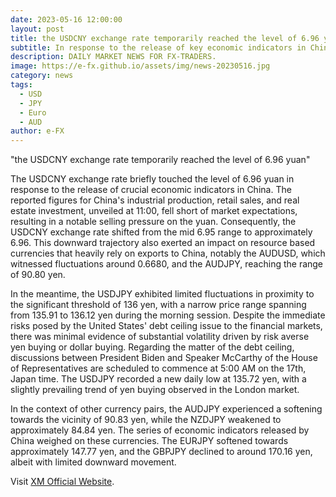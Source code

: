```yaml
---
date: 2023-05-16 12:00:00
layout: post
title: the USDCNY exchange rate temporarily reached the level of 6.96 yuan
subtitle: In response to the release of key economic indicators in China
description: DAILY MARKET NEWS FOR FX-TRADERS.
image: https://e-fx.github.io/assets/img/news-20230516.jpg
category: news
tags:
  - USD
  - JPY
  - Euro
  - AUD
author: e-FX
---
```


"the USDCNY exchange rate temporarily reached the level of 6.96 yuan"

The USDCNY exchange rate briefly touched the level of 6.96 yuan in response to the release of crucial economic indicators in China. The reported figures for China's industrial production, retail sales, and real estate investment, unveiled at 11:00, fell short of market expectations, resulting in a notable selling pressure on the yuan. Consequently, the USDCNY exchange rate shifted from the mid 6.95 range to approximately 6.96. This downward trajectory also exerted an impact on resource based currencies that heavily rely on exports to China, notably the AUDUSD, which witnessed fluctuations around 0.6680, and the AUDJPY, reaching the range of 90.80 yen.

In the meantime, the USDJPY exhibited limited fluctuations in proximity to the significant threshold of 136 yen, with a narrow price range spanning from 135.91 to 136.12 yen during the morning session. Despite the immediate risks posed by the United States' debt ceiling issue to the financial markets, there was minimal evidence of substantial volatility driven by risk averse yen buying or dollar buying. Regarding the matter of the debt ceiling, discussions between President Biden and Speaker McCarthy of the House of Representatives are scheduled to commence at 5:00 AM on the 17th, Japan time. The USDJPY recorded a new daily low at 135.72 yen, with a slightly prevailing trend of yen buying observed in the London market.

In the context of other currency pairs, the AUDJPY experienced a softening towards the vicinity of 90.83 yen, while the NZDJPY weakened to approximately 84.84 yen. The series of economic indicators released by China weighed on these currencies. The EURJPY softened towards approximately 147.77 yen, and the GBPJPY declined to around 170.16 yen, albeit with limited downward movement.




Visit [XM Official Website](https://clicks.pipaffiliates.com/c?c=550036&l=en&p=0).